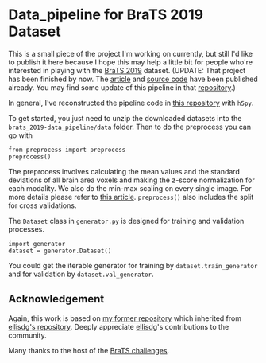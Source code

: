 # Data_pipeline for BraTS 2019 Dataset
This is a small piece of the project I'm working on currently, but still I'd like to publish it here because I hope this may help a little bit for people who're interested in playing with the [BraTS 2019](https://www.med.upenn.edu/cbica/brats2019.html) dataset.
 (UPDATE: That project has been finished by now. The [article](https://arxiv.org/abs/2005.06338) and [source code](https://github.com/woodywff/nas_3d_unet) have been published already. You may find some update of this pipeline in that [repository]((https://github.com/woodywff/nas_3d_unet)).)

In general, I've reconstructed the pipeline code in [this repository](https://github.com/woodywff/brats_2019]) with `h5py`.

To get started, you just need to unzip the downloaded datasets into the `brats_2019-data_pipeline/data` folder. Then to do the preprocess you can go with 
```
from preprocess import preprocess
preprocess()
```
The preprocess involves calculating the mean values and the standard deviations of all brain area voxels and making the z-score normalization for each modality. We also do the min-max scaling on every single image. For more details please refer to [this article](https://arxiv.org/abs/1909.12901). `preprocess()` also includes the split for cross validations.


The `Dataset` class in `generator.py` is designed for training and validation processes. 
```
import generator
dataset = generator.Dataset()
```
You could get the iterable generator for training by `dataset.train_generator` and for validation by `dataset.val_generator`.

## Acknowledgement
Again, this work is based on [my former repository](https://github.com/woodywff/brats_2019]) which inherited from [ellisdg's repository](https://github.com/ellisdg/3DUnetCNN.git). Deeply appreciate [ellisdg](https://github.com/ellisdg)'s contributions to the community.

Many thanks to the host of the [BraTS challenges](https://www.med.upenn.edu/cbica/brats2019.html).
